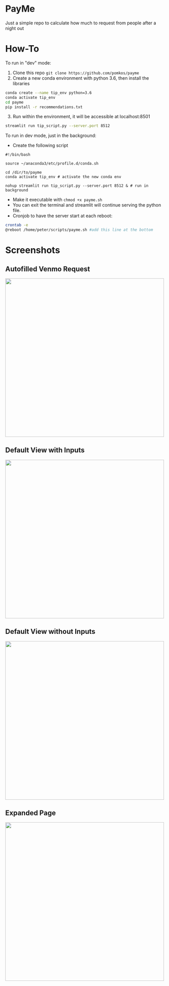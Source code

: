 # PayMe
Just a simple repo to calculate how much to request from people after a night out

# How-To

To run in "dev" mode:

1. Clone this repo `git clone https://github.com/pomkos/payme`
2. Create a new conda environment with python 3.6, then install the libraries
  ```bash
  conda create --name tip_env python=3.6
  conda activate tip_env
  cd payme
  pip install -r recommendations.txt
  ```
3. Run within the environment, it will be accessible at localhost:8501
  ```bash
  streamlit run tip_script.py --server.port 8512 
  ```
To run in dev mode, just in the background:

* Create the following script
```
#!/bin/bash

source ~/anaconda3/etc/profile.d/conda.sh

cd /dir/to/payme
conda activate tip_env # activate the new conda env

nohup streamlit run tip_script.py --server.port 8512 & # run in background
```
* Make it executable with `chmod +x payme.sh`
* You can exit the terminal and streamlit will continue serving the python file. 
* Cronjob to have the server start at each reboot:
```bash
crontab -e
@reboot /home/peter/scripts/payme.sh #add this line at the bottom
```

# Screenshots

## Autofilled Venmo Request

<img src="https://github.com/pomkos/payme/blob/main/images/venmo.png" width="500">

## Default View with Inputs
<img src="https://github.com/pomkos/payme/blob/main/images/yes_input.png" width="500">

## Default View without Inputs
<img src="https://github.com/pomkos/payme/blob/main/images/no_input.png" width="500">

## Expanded Page
<img src="https://github.com/pomkos/payme/blob/main/images/whole_page.png" width="500">

